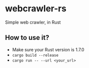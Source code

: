 # webcrawler-rs
Simple web crawler, in Rust

## How to use it?

*	Make sure your Rust version is 1.7.0
*	```cargo build --release```
*	```cargo run -- --url <your_url>```
